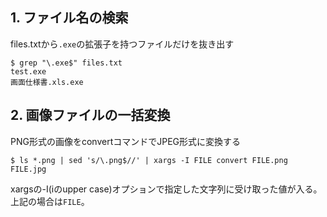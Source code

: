 ## 1. ファイル名の検索

files.txtから`.exe`の拡張子を持つファイルだけを抜き出す

```
$ grep "\.exe$" files.txt
test.exe
画面仕様書.xls.exe
```

## 2. 画像ファイルの一括変換

PNG形式の画像をconvertコマンドでJPEG形式に変換する

```
$ ls *.png | sed 's/\.png$//' | xargs -I FILE convert FILE.png FILE.jpg

```

xargsの-I(iのupper case)オプションで指定した文字列に受け取った値が入る。上記の場合は`FILE`。
